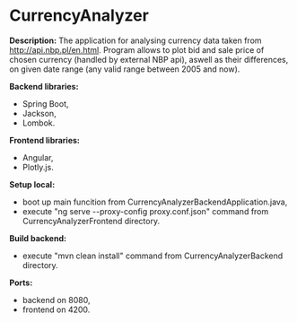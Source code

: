 # CurrencyAnalyzer

**Description:**
The application for analysing currency data taken from http://api.nbp.pl/en.html. 
Program allows to plot bid and sale price of chosen currency (handled by external NBP api), 
aswell as their differences, on given date range (any valid range between 2005 and now).

**Backend libraries:**
- Spring Boot,
- Jackson,
- Lombok.

**Frontend libraries:**
- Angular,
- Plotly.js.

**Setup local:**
- boot up main funcition from CurrencyAnalyzerBackendApplication.java,
- execute "ng serve --proxy-config proxy.conf.json" command from CurrencyAnalyzerFrontend directory.

**Build backend:**
- execute "mvn clean install" command from CurrencyAnalyzerBackend directory.

**Ports:**
- backend on 8080,
- frontend on 4200.
